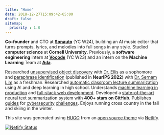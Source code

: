 ```yaml
---
title: "Home"
date: 2018-12-27T15:09:42-05:00
draft: false
sitemap:
  priority : 1.0
---
```


**Co-founder** and CTO at **[Sonauto](https://sonauto.ai)** (YC W24), building an AI music editor that turns prompts, lyrics, and melodies into full songs in any style. Studied **computer science** at **Cornell University**. Previously, a **software engineering** intern at **[Vocode](https://vocode.dev)** (YC W23) and an intern on the **Machine Learning** Team at **[Ada](https://www.ada.cx/)**.

Researched [unsupervised object discovery](https://github.com/HHousen/object-discovery-pytorch) with [Dr. Ellis](https://www.cs.cornell.edu/~ellisk/) as a sophomore and [paraphrase identification](https://arxiv.org/abs/2210.01979) (published in **NeurIPS 2022**) with [Dr. Sernam Lim](https://research.facebook.com/people/lim-ser-nam/) as a freshman. Researched [automatic classroom lecture summarization](/projects/lecture2notes) using AI and deep learning in high school. Understands [machine learning in production](/projects/will-i-have-a-snow-day/) and [full-stack web development](/projects/ai-respiratory-doctor/). Developed a [state-of-the-art neural text summarization](/projects/transformersum/) system with **400+ stars on GitHub**. Publishes [guides](https://picoctf2019.haydenhousen.com/) for [cybersecurity](https://htb.haydenhousen.com/) [challenges](https://picoctf2021.haydenhousen.com/). Enjoys running cross country in the fall and skiing in the winter.

This site was generated using [HUGO](https://gohugo.io) from an [open source theme](https://github.com/HHousen/hugo-resume) via [Netlify](https://www.netlify.com/).

[![Netlify Status](https://api.netlify.com/api/v1/badges/0cc7c57a-d018-435c-9527-d1e128e2c42b/deploy-status)](https://app.netlify.com/sites/hhousen/deploys)
